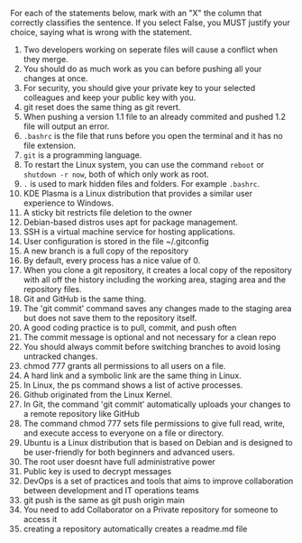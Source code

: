 For each of the statements below, mark with an "X" the column that correctly classifies the sentence. If you select False, you MUST justify your choice, saying what is wrong with the statement.


1. Two developers working on seperate files will cause a conflict when they merge.
2. You should do as much work as you can before pushing all your changes at once.
3. For security, you should give your private key to your selected colleagues and keep your public key with you.
4. git reset does the same thing as git revert.
5. When pushing a version 1.1 file to an already commited and pushed 1.2 file will output an error.
6. `.bashrc` is the file that runs before you open the terminal and it has no file extension.
7. `git` is a programming language.
8. To restart the Linux system, you can use the command `reboot` or `shutdown -r now`, both of which only work as root.
9. `.` is used to mark hidden files and folders. For example `.bashrc`. 
10. KDE Plasma is a Linux distribution that provides a similar user experience to Windows.
11. A sticky bit restricts file deletion to the owner
12. Debian-based distros uses apt for package management.
13. SSH is a virtual machine service for hosting applications. 
14. User configuration is stored in the file ~/.gitconfig
15. A new branch is a full copy of the repository
16. By default, every process has a nice value of 0.
17. When you clone a git repository, it creates a local copy of the repository with all off the history including the working area, staging area and the repository files.
18. Git and GitHub is the same thing.
19. The 'git commit' command saves any changes made to the staging area but does not save them to the repository itself. 
21. A good coding practice is to pull, commit, and push often
22. The commit message is optional and not necessary for a clean repo
23. You should always commit before switching branches to avoid losing untracked changes.
24. chmod 777 grants all permissions to all users on a file.
25. A hard link and a symbolic link are the same thing in Linux.
26. In Linux, the ps command shows a list of active processes.
27. Github originated from the Linux Kernel.
28. In Git, the command 'git commit' automatically uploads your changes to a remote repository like GitHub
29. The command chmod 777 sets file permissions to give full read, write, and execute access to everyone on a file or directory.
30. Ubuntu is a Linux distribution that is based on Debian and is designed to be user-friendly for both beginners and advanced users.
31. The root user doesnt have full administrative power
32. Public key is used to decrypt messages
33. DevOps is a set of practices and tools that aims to improve collaboration between development and IT operations teams
34. git push is the same as git push origin main
35. You need to add Collaborator on a Private repository for someone to access it
36. creating a repository automatically creates a readme.md file
